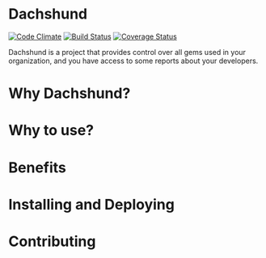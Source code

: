 # Dachshund

[![Code Climate](https://codeclimate.com/github/hugohenley/gem-blocker/badges/gpa.svg)](https://codeclimate.com/github/hugohenley/gem-blocker)
[![Build Status](https://travis-ci.org/hugohenley/gem-blocker.svg?branch=master)](https://travis-ci.org/hugohenley/gem-blocker)
[![Coverage Status](https://coveralls.io/repos/hugohenley/gem-blocker/badge.svg?branch=master&service=github)](https://coveralls.io/github/hugohenley/gem-blocker?branch=master)

Dachshund is a project that provides control over all gems used in your organization, and you have access to some reports
about your developers.

# Why Dachshund?

# Why to use?

# Benefits

# Installing and Deploying

# Contributing
